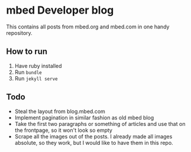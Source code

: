 # mbed Developer blog

This contains all posts from mbed.org and mbed.com in one handy repository.

## How to run

1. Have ruby installed
2. Run `bundle`
3. Run `jekyll serve`

## Todo

* Steal the layout from blog.mbed.com
* Implement pagination in similar fashion as old mbed blog
* Take the first two paragraphs or something of articles and use that on the frontpage, so it won't look so empty
* Scrape all the images out of the posts. I already made all images absolute, so they work, but I would like to have them in this repo.
